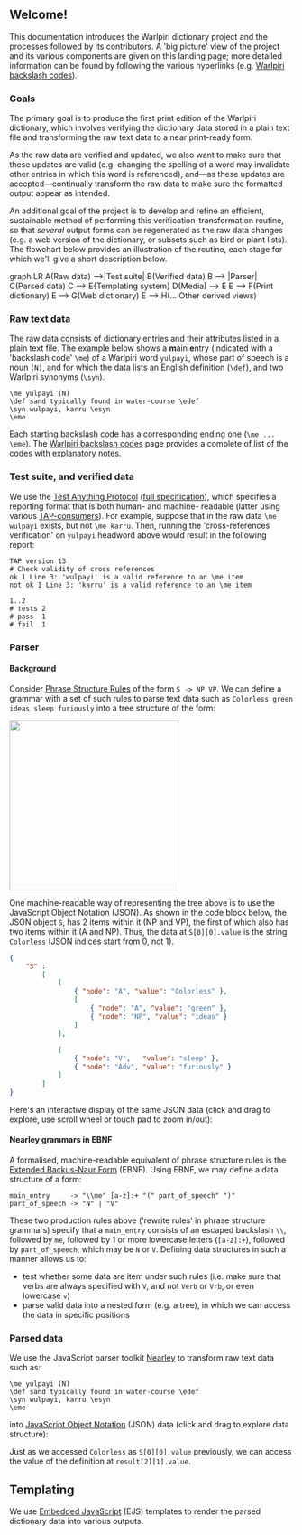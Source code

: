 <link rel="stylesheet" type="text/css" href="http://rawgit.com/ivan111/vtree/master/css/vtree.css">
<style>svg.vtree { width:100%; height:500px; box-shadow:none; }</style>

<script src="https://cdnjs.cloudflare.com/ajax/libs/d3/3.5.17/d3.min.js"></script>
<script src="https://rawgit.com/ivan111/vtree/master/dist/vtree.js"></script>

<script type="text/javascript">
function displayVTree(json_data, svg_container) {
	var vt   = new VTree(document.getElementById(svg_container)),
	reader   = new VTree.reader.Object(),
	     s   = document.getElementById(json_data).innerText,
	jsonData = JSON.parse(s),
	    data = reader.read(jsonData)

	vt.data(data).update()
}
</script>

## Welcome!

This documentation introduces the Warlpiri dictionary project and the processes followed by its contributors. A 'big picture' view of the project and its various components are given on this landing page; more detailed information can be found by following the various hyperlinks (e.g. [Warlpiri backslash codes](wbp-backslash-codes)).

### Goals

The primary goal is to produce the first print edition of the Warlpiri dictionary, which involves verifying the dictionary data stored in a plain text file and transforming the raw text data to a near print-ready form.

As the raw data are verified and updated, we also want to make sure that these updates are valid (e.g. changing the spelling of a word may invalidate other entries in which this word is referenced), and—as these updates are accepted—continually transform the raw data to make sure the formatted output appear as intended.

An additional goal of the project is to develop and refine an efficient, sustainable method of performing this verification-transformation routine, so that *several* output forms can be regenerated as the raw data changes (e.g. a web version of the dictionary, or subsets such as bird or plant lists).
The flowchart below provides an illustration of the routine, each stage for which we'll give a short description below.

<div class="mermaid">
graph LR
A(Raw data) -->|Test suite| B(Verified data)
B --> |Parser| C(Parsed data)
C --> E{Templating system}
D(Media) --> E
E --> F(Print dictionary)
E --> G(Web dictionary)
E --> H(... Other derived views)
</div>

<script src="https://unpkg.com/mermaid@7.1.0/dist/mermaid.min.js"></script>
<script>mermaid.initialize({startOnLoad:true});</script>

### Raw text data

The raw data consists of dictionary entries and their attributes listed in a plain text file.
The example below shows a **m**ain **e**ntry (indicated with a 'backslash code' `\me`) of a Warlpiri word `yulpayi`, whose part of speech is a noun `(N)`, and for which the data lists an English definition (`\def`), and two Warlpiri synonyms (`\syn`).

```
\me yulpayi (N)
\def sand typically found in water-course \edef
\syn wulpayi, karru \esyn
\eme
```

Each starting backslash code has a corresponding ending one (`\me ... \eme`).
The [Warlpiri backslash codes](wbp-backslash-codes) page provides a complete of list of the codes with explanatory notes.

### Test suite, and verified data

We use the [Test Anything Protocol](http://testanything.org/) ([full specification](http://testanything.org/tap-version-13-specification.html)), which specifies a reporting format that is both human- and machine- readable (latter using various [TAP-consumers](http://testanything.org/consumers.html)).
For example, suppose that in the raw data `\me wulpayi` exists, but not `\me karru`. Then, running the 'cross-references verification' on `yulpayi` headword above would result in the following report:

```
TAP version 13
# Check validity of cross references
ok 1 Line 3: 'wulpayi' is a valid reference to an \me item
not ok 1 Line 3: 'karru' is a valid reference to an \me item

1..2
# tests 2
# pass  1
# fail  1
```

### Parser

#### Background

Consider [Phrase Structure Rules](https://en.wikipedia.org/wiki/Phrase_structure_rules) of the form `S -> NP VP`. We can define a grammar with a set of such rules to parse text data such as `Colorless green ideas sleep furiously` into a tree structure of the form:

<img width="300" src="https://upload.wikimedia.org/wikipedia/commons/8/82/Cgisf-tgg.svg">

One machine-readable way of representing the tree above is to use the JavaScript Object Notation (JSON). As shown in the code block below, the JSON object `S`, has 2 items within it (NP and VP), the first of which also has two items within it (A and NP). Thus, the data at `S[0][0].value` is the string `Colorless` (JSON indices start from 0, not 1).

```json
{
	"S" : 
		[
			[
				{ "node": "A", "value": "Colorless" },
				[
					{ "node": "A", "value": "green" },
					{ "node": "NP", "value": "ideas" }
				]
			],
			
			[
				{ "node": "V",   "value": "sleep" },
				{ "node": "Adv", "value": "furiously" }
			]
		]
}
```

Here's an interactive display of the same JSON data (click and drag to explore, use scroll wheel or touch pad to zoom in/out):

<div id="colorless-json" style="display:none">
{"S":[[{"node":"A","value":"Colorless"},[{"node":"A","value":"green"},{"node":"NP","value":"ideas"}]],[{"node":"V","value":"sleep"},{"node":"Adv","value":"furiously"}]]}
</div>
<div id="colorless-viz"></div>
<script>
displayVTree("colorless-json", "colorless-viz")
</script>

#### Nearley grammars in EBNF 

A formalised, machine-readable equivalent of phrase structure rules is the [Extended Backus-Naur Form](https://en.wikipedia.org/wiki/Backus%E2%80%93Naur_form) (EBNF). Using EBNF, we may define a data structure of a form:

```ne
main_entry     -> "\\me" [a-z]:+ "(" part_of_speech" ")"
part_of_speech -> "N" | "V"
``` 

These two production rules above ('rewrite rules' in phrase structure grammars) specify that a `main_entry` consists of an escaped backslash `\\`, followed by `me`, followed by 1 or more lowercase letters (`[a-z]:+`), followed by `part_of_speech`, which may be `N` or `V`.
Defining data structures in such a manner allows us to:

- test whether some data are item under such rules (i.e. make sure that verbs are always specified with `V`, and not `Verb` or `Vrb`, or even lowercase `v`)
- parse valid data into a nested form (e.g. a tree), in which we can access the data in specific positions

### Parsed data

We use the JavaScript parser toolkit [Nearley](https://nearley.js.org/) to transform raw text data such as:

```
\me yulpayi (N)
\def sand typically found in water-course \edef
\syn wulpayi, karru \esyn
\eme
```

into [JavaScript Object Notation](https://www.json.org/) (JSON) data (click and drag to explore data structure):

<div id="tree-json" style="display:none">
{"result":[{"type":"code","value":"me","text":"\\me ","offset":0,"lineBreaks":0,"line":1,"col":1},{"type":"line_data","value":"yulpayi (N)","text":"yulpayi (N)\n","offset":4,"lineBreaks":1,"line":1,"col":5},[{"type":"code","value":"def","text":"\\def ","offset":16,"lineBreaks":0,"line":2,"col":1},{"type":"line_data","value":"sand typically found in water-course","text":"sand typically found in water-course ","offset":21,"lineBreaks":0,"line":2,"col":6},{"type":"code","value":"edef","text":"\\edef\n","offset":58,"lineBreaks":0,"line":2,"col":43}],[{"type":"code","value":"syn","text":"\\syn ","offset":64,"lineBreaks":0,"line":2,"col":49},{"type":"line_data","value":"wulpayi, karru","text":"wulpayi, karru ","offset":69,"lineBreaks":0,"line":2,"col":54},{"type":"code","value":"esyn","text":"\\esyn\n","offset":84,"lineBreaks":0,"line":2,"col":69}],{"type":"code","value":"eme","text":"\\eme\n","offset":90,"lineBreaks":0,"line":2,"col":75}]}</div>
<div id="tree-viz"></div>
<script>displayVTree("tree-json", "tree-viz")</script>

Just as we accessed `Colorless` as `S[0][0].value` previously, we can access the value of the definition at `result[2][1].value`.

## Templating

We use [Embedded JavaScript](http://ejs.co/) (EJS) templates to render the parsed dictionary data into various outputs.
